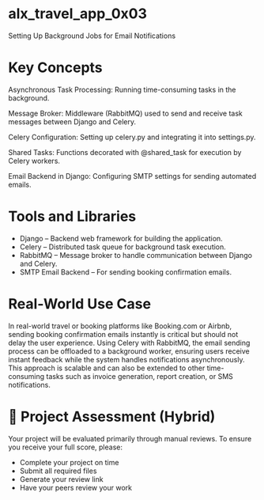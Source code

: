 # alx_travel_app_0x03
Setting Up Background Jobs for Email Notifications
# Key Concepts

Asynchronous Task Processing: Running time-consuming tasks in the background.

Message Broker: Middleware (RabbitMQ) used to send and receive task messages between Django and Celery.

Celery Configuration: Setting up celery.py and integrating it into settings.py.

Shared Tasks: Functions decorated with @shared_task for execution by Celery workers.

Email Backend in Django: Configuring SMTP settings for sending automated emails.

# Tools and Libraries

- Django – Backend web framework for building the application.
- Celery – Distributed task queue for background task execution.
- RabbitMQ – Message broker to handle communication between Django and Celery.
- SMTP Email Backend – For sending booking confirmation emails.


# Real-World Use Case
In real-world travel or booking platforms like Booking.com or Airbnb, sending booking confirmation emails instantly is critical but should not delay the user experience. Using Celery with RabbitMQ, the email sending process can be offloaded to a background worker, ensuring users receive instant feedback while the system handles notifications asynchronously. This approach is scalable and can also be extended to other time-consuming tasks such as invoice generation, report creation, or SMS notifications.

# 📝 Project Assessment (Hybrid)

Your project will be evaluated primarily through manual reviews. To ensure you receive your full score, please:

- Complete your project on time
- Submit all required files
- Generate your review link
- Have your peers review your work
